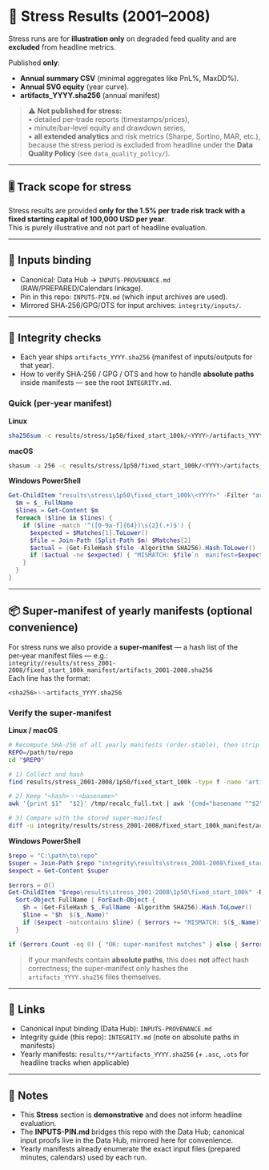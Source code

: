 # 🧪 Stress Results (2001–2008)

Stress runs are for **illustration only** on degraded feed quality and are **excluded** from headline metrics.

Published **only**:
- **Annual summary CSV** (minimal aggregates like PnL%, MaxDD%).
- **Annual SVG equity** (year curve).
- **artifacts_YYYY.sha256** (annual manifest)

> ⚠️ **Not published for stress:**  
> • detailed per‑trade reports (timestamps/prices),  
> • minute/bar‑level equity and drawdown series,  
> • **all extended analytics** and risk metrics (Sharpe, Sortino, MAR, etc.),  
> because the stress period is excluded from headline under the **Data Quality Policy** (see `data_quality_policy/`).

---

## 🎚️ Track scope for stress
Stress results are provided **only for the 1.5% per trade risk track with a fixed starting capital of 100,000 USD per year**.  
This is purely illustrative and not part of headline evaluation.

---

## 🔗 Inputs binding
- Canonical: Data Hub → `INPUTS-PROVENANCE.md` (RAW/PREPARED/Calendars linkage).  
- Pin in this repo: `INPUTS-PIN.md` (which input archives are used).  
- Mirrored SHA‑256/GPG/OTS for input archives: `integrity/inputs/`.

---

## 🔐 Integrity checks
- Each year ships `artifacts_YYYY.sha256` (manifest of inputs/outputs for that year).
- How to verify SHA‑256 / GPG / OTS and how to handle **absolute paths** inside manifests — see the root `INTEGRITY.md`.

### Quick (per‑year manifest)
**Linux**
```bash
sha256sum -c results/stress/1p50/fixed_start_100k/<YYYY>/artifacts_YYYY.sha256
```

**macOS**
```bash
shasum -a 256 -c results/stress/1p50/fixed_start_100k/<YYYY>/artifacts_YYYY.sha256
```

**Windows PowerShell**
```powershell
Get-ChildItem "results\stress\1p50\fixed_start_100k\<YYYY>" -Filter "artifacts_*.sha256" | ForEach-Object {
  $m = $_.FullName
  $lines = Get-Content $m
  foreach ($line in $lines) {
    if ($line -match '^([0-9a-f]{64})\s{2}(.+)$') {
      $expected = $Matches[1].ToLower()
      $file = Join-Path (Split-Path $m) $Matches[2]
      $actual = (Get-FileHash $file -Algorithm SHA256).Hash.ToLower()
      if ($actual -ne $expected) { "MISMATCH: $file`n  manifest=$expected`n  actual  =$actual" }
    }
  }
}
```

---

## 📦 Super‑manifest of yearly manifests (optional convenience)

For stress runs we also provide a **super‑manifest** — a hash list of the per‑year manifest files — e.g.:  
`integrity/results/stress_2001-2008/fixed_start_100k_manifest/artifacts_2001-2008.sha256`  
Each line has the format:  
```
<sha256>␠␠artifacts_YYYY.sha256
```

### Verify the super‑manifest

**Linux / macOS**
```bash
# Recompute SHA‑256 of all yearly manifests (order‑stable), then strip paths to basenames:
REPO=/path/to/repo
cd "$REPO"

# 1) Collect and hash
find results/stress_2001-2008/1p50/fixed_start_100k -type f -name 'artifacts_*.sha256' -print0   | sort -z   | xargs -0 shasum -a 256 > /tmp/recalc_full.txt

# 2) Keep "<hash>␠␠<basename>"
awk '{print $1"  "$2}' /tmp/recalc_full.txt | awk '{cmd="basename ""$2"""; cmd|getline b; close(cmd); print $1"  "b}' > /tmp/recalc_base.txt

# 3) Compare with the stored super‑manifest
diff -u integrity/results/stress_2001-2008/fixed_start_100k_manifest/artifacts_2001-2008.sha256 /tmp/recalc_base.txt   && echo "OK: super‑manifest matches" || echo "BAD: differences found"
```

**Windows PowerShell**
```powershell
$repo = "C:\path\to\repo"
$super = Join-Path $repo "integrity\results\stress_2001-2008\fixed_start_100k_manifest\artifacts_2001-2008.sha256"
$expect = Get-Content $super

$errors = @()
Get-ChildItem "$repo\results\stress_2001-2008\1p50\fixed_start_100k" -Recurse -Filter "artifacts_*.sha256" |
  Sort-Object FullName | ForEach-Object {
    $h = (Get-FileHash $_.FullName -Algorithm SHA256).Hash.ToLower()
    $line = "$h  $($_.Name)"
    if ($expect -notcontains $line) { $errors += "MISMATCH: $($_.Name)" }
  }

if ($errors.Count -eq 0) { "OK: super-manifest matches" } else { $errors -join "`n" }
```

> If your manifests contain **absolute paths**, this does **not** affect hash correctness; the super‑manifest only hashes the `artifacts_YYYY.sha256` files themselves.

---

## 🔗 Links
- Canonical input binding (Data Hub): `INPUTS-PROVENANCE.md`
- Integrity guide (this repo): `INTEGRITY.md` (note on absolute paths in manifests)
- Yearly manifests: `results/**/artifacts_YYYY.sha256` (+ `.asc`, `.ots` for headline tracks when applicable)

---

## 📝 Notes
- This **Stress** section is **demonstrative** and does not inform headline evaluation.
- The **INPUTS-PIN.md** bridges this repo with the Data Hub; canonical input proofs live in the Data Hub, mirrored here for convenience.
- Yearly manifests already enumerate the exact input files (prepared minutes, calendars) used by each run.
